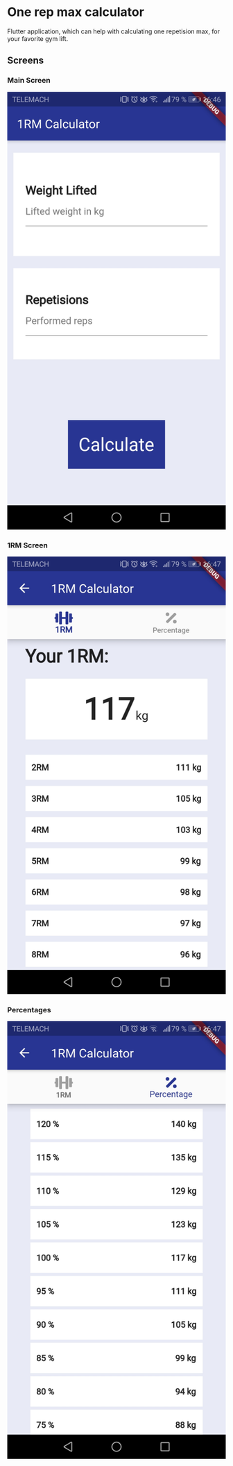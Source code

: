 # One rep max calculator

Flutter application, which can help with calculating one repetision max, for your favorite gym lift.

## Screens

### Main Screen

![Main Page](https://github.com/NejcPivec/1RM-Calculator/blob/master/images/mainPage.jpg?raw=true)

### 1RM Screen

![1rm Page](https://github.com/NejcPivec/1RM-Calculator/blob/master/images/1rmPage.jpg?raw=true)

### Percentages

![Percentages](https://github.com/NejcPivec/1RM-Calculator/blob/master/images/percentagePage.jpg?raw=true)
